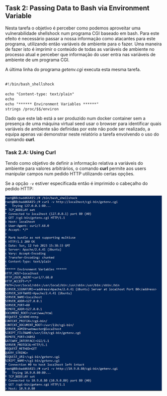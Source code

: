 ## Task 2: Passing Data to Bash via Environment Variable

Nesta tarefa o objetivo é perceber como podemos aproveitar uma vulnerabilidade shellshock num programa CGI baseado em bash. Para este efeito é necessário passar a nossa informação como atacantes para este programa, utilizando então variáveis de ambiente para o fazer.
Uma maneira de fazer isto é imprimir o conteúdo de todas as variáveis de ambiente no processo atual e perceber que informação do user entra nas variáveis de ambiente de um programa CGI.

A última linha do programa *getenv.cgi* executa esta mesma tarefa.

```

#!/bin/bash_shellshock

echo "Content-type: text/plain"
echo
echo "****** Environment Variables ******"
strings /proc/$$/environ

```

Dado que este lab está a ser produzido num docker container sem a presença de uma máquina virtual seed usar o browser para identificar quais variáveis de ambiente são definidas por este não pode ser realizado, a equipa apenas vai demonstrar neste relatório a tarefa envolvendo o uso do comando **curl**.

### Task 2.A: Using Curl

Tendo como objetivo de definir a informação relativa a variáveis do ambiente para valores arbitrários, o comando **curl** permite aos users manipular campos num pedido HTTP utilizando certas opções.


Se a opção ```-v``` estiver especificada então é imprimido o cabeçalho do pedido HTTP:

![-v option on curl](https://github.com/Fernando-A-Rocha/FEUP-SSI/blob/main/1-Shellshock/Screenshots/2_A_curl_v_option.png?raw=true)


















